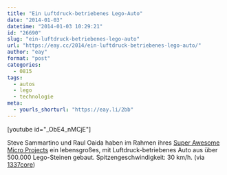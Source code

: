 ```yaml
---
title: "Ein Luftdruck-betriebenes Lego-Auto"
date: "2014-01-03"
datetime: "2014-01-03 10:29:21"
id: "26690"
slug: "ein-luftdruck-betriebenes-lego-auto"
url: "https://eay.cc/2014/ein-luftdruck-betriebenes-lego-auto/"
author: "eay"
format: "post"
categories:
  - 0815
tags:
  - autos
  - lego
  - technologie
meta:
  - yourls_shorturl: "https://eay.li/2bb"
---
```


\[youtube id="\_ObE4\_nMCjE"\]

Steve Sammartino und Raul Oaida haben im Rahmen ihres [Super Awesome Micro Projects](http://www.superawesomemicroproject.com/) ein lebensgroßes, mit Luftdruck-betriebenes Auto aus über 500.000 Lego-Steinen gebaut. Spitzengeschwindigkeit: 30 km/h. (via [1337core](http://www.1337core.de/unglaublich-lebensgrosses-lego-auto-faehrt-mit-luftdruck/))

